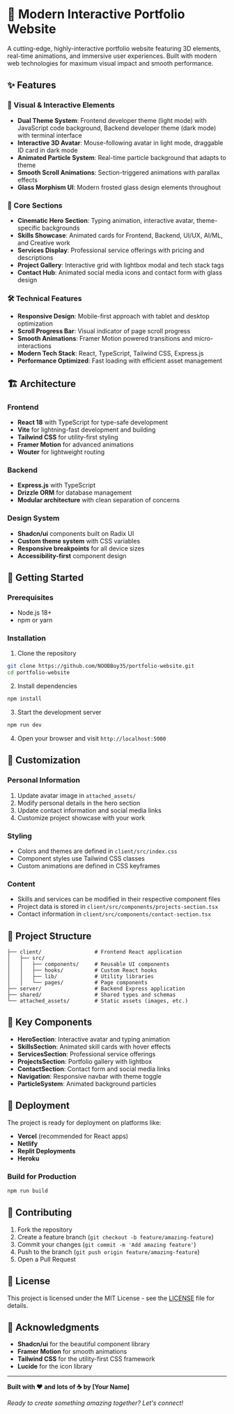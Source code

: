 # 🚀 Modern Interactive Portfolio Website

A cutting-edge, highly-interactive portfolio website featuring 3D elements, real-time animations, and immersive user experiences. Built with modern web technologies for maximum visual impact and smooth performance.

## ✨ Features

### 🎨 Visual & Interactive Elements
- **Dual Theme System**: Frontend developer theme (light mode) with JavaScript code background, Backend developer theme (dark mode) with terminal interface
- **Interactive 3D Avatar**: Mouse-following avatar in light mode, draggable ID card in dark mode
- **Animated Particle System**: Real-time particle background that adapts to theme
- **Smooth Scroll Animations**: Section-triggered animations with parallax effects
- **Glass Morphism UI**: Modern frosted glass design elements throughout

### 🎯 Core Sections
- **Cinematic Hero Section**: Typing animation, interactive avatar, theme-specific backgrounds
- **Skills Showcase**: Animated cards for Frontend, Backend, UI/UX, AI/ML, and Creative work
- **Services Display**: Professional service offerings with pricing and descriptions
- **Project Gallery**: Interactive grid with lightbox modal and tech stack tags
- **Contact Hub**: Animated social media icons and contact form with glass design

### 🛠️ Technical Features
- **Responsive Design**: Mobile-first approach with tablet and desktop optimization
- **Scroll Progress Bar**: Visual indicator of page scroll progress
- **Smooth Animations**: Framer Motion powered transitions and micro-interactions
- **Modern Tech Stack**: React, TypeScript, Tailwind CSS, Express.js
- **Performance Optimized**: Fast loading with efficient asset management

## 🏗️ Architecture

### Frontend
- **React 18** with TypeScript for type-safe development
- **Vite** for lightning-fast development and building
- **Tailwind CSS** for utility-first styling
- **Framer Motion** for advanced animations
- **Wouter** for lightweight routing

### Backend
- **Express.js** with TypeScript
- **Drizzle ORM** for database management
- **Modular architecture** with clean separation of concerns

### Design System
- **Shadcn/ui** components built on Radix UI
- **Custom theme system** with CSS variables
- **Responsive breakpoints** for all device sizes
- **Accessibility-first** component design

## 🚀 Getting Started

### Prerequisites
- Node.js 18+ 
- npm or yarn

### Installation

1. Clone the repository
```bash
git clone https://github.com/NOOBBoy35/portfolio-website.git
cd portfolio-website
```

2. Install dependencies
```bash
npm install
```

3. Start the development server
```bash
npm run dev
```

4. Open your browser and visit `http://localhost:5000`

## 🎨 Customization

### Personal Information
1. Update avatar image in `attached_assets/`
2. Modify personal details in the hero section
3. Update contact information and social media links
4. Customize project showcase with your work

### Styling
- Colors and themes are defined in `client/src/index.css`
- Component styles use Tailwind CSS classes
- Custom animations are defined in CSS keyframes

### Content
- Skills and services can be modified in their respective component files
- Project data is stored in `client/src/components/projects-section.tsx`
- Contact information in `client/src/components/contact-section.tsx`

## 📁 Project Structure

```
├── client/                 # Frontend React application
│   ├── src/
│   │   ├── components/     # Reusable UI components
│   │   ├── hooks/          # Custom React hooks
│   │   ├── lib/            # Utility libraries
│   │   └── pages/          # Page components
├── server/                 # Backend Express application
├── shared/                 # Shared types and schemas
└── attached_assets/        # Static assets (images, etc.)
```

## 🌟 Key Components

- **HeroSection**: Interactive avatar and typing animation
- **SkillsSection**: Animated skill cards with hover effects
- **ServicesSection**: Professional service offerings
- **ProjectsSection**: Portfolio gallery with lightbox
- **ContactSection**: Contact form and social media links
- **Navigation**: Responsive navbar with theme toggle
- **ParticleSystem**: Animated background particles

## 🚀 Deployment

The project is ready for deployment on platforms like:
- **Vercel** (recommended for React apps)
- **Netlify** 
- **Replit Deployments**
- **Heroku**

### Build for Production
```bash
npm run build
```

## 🤝 Contributing

1. Fork the repository
2. Create a feature branch (`git checkout -b feature/amazing-feature`)
3. Commit your changes (`git commit -m 'Add amazing feature'`)
4. Push to the branch (`git push origin feature/amazing-feature`)
5. Open a Pull Request

## 📄 License

This project is licensed under the MIT License - see the [LICENSE](LICENSE) file for details.

## 🙏 Acknowledgments

- **Shadcn/ui** for the beautiful component library
- **Framer Motion** for smooth animations
- **Tailwind CSS** for the utility-first CSS framework
- **Lucide** for the icon library

---

**Built with ❤️ and lots of ☕ by [Your Name]**

*Ready to create something amazing together? Let's connect!*